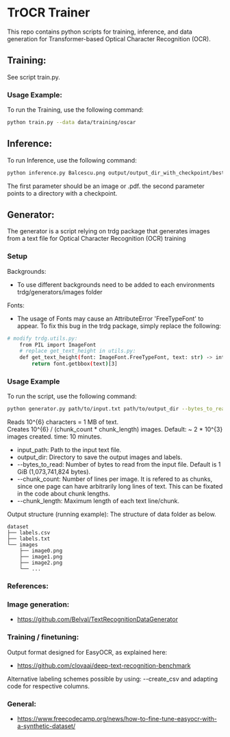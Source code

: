 # TrOCR Trainer

This repo contains python scripts for training, inference, and data generation for Transformer-based Optical Character Recognition (OCR).

## Training:

See script train.py.

### Usage Example:
To run the Training, use the following command:
```sh
python train.py --data data/training/oscar 
```

## Inference:
To run Inference, use the following command:

```sh
python inference.py Balcescu.png output/output_dir_with_checkpoint/best_checkpoint_char_acc.pt
```

The first parameter should be an image or .pdf. the second parameter points to a directory with a checkpoint.

## Generator:

The generator is a script relying on trdg package that generates images from a text file for Optical Character Recognition (OCR) training

### Setup

Backgrounds: 
- To use different backgrounds need to be added to each environments trdg/generators/images folder

Fonts:
- The usage of Fonts may cause an AttributeError 'FreeTypeFont' to appear. To fix this bug in the trdg package, simply replace the following:             
```sh
# modify trdg.utils.py:
    from PIL import ImageFont
    # replace get_text_height in utils.py:
    def get_text_height(font: ImageFont.FreeTypeFont, text: str) -> int:
        return font.getbbox(text)[3]
```
            
### Usage Example

To run the script, use the following command:

```sh
python generator.py path/to/input.txt path/to/output_dir --bytes_to_read 100000 --chunk_count 1 --chunk_length 100
```
Reads 10^{6} characters = 1 MB of text.\
Creates 10^{6} / (chunk_count * chunk_length) images.
Default: ~ 2 * 10^{3} images created. time: 10 minutes.

- input_path: Path to the input text file.
- output_dir: Directory to save the output images and labels.
- --bytes_to_read: Number of bytes to read from the input file. Default is 1 GiB (1,073,741,824 bytes).
- --chunk_count: Number of lines per image. It is refered to as chunks, since one page can have arbitrarily long lines of text. This can be fixated in the code about chunk lengths.
- --chunk_length: Maximum length of each text line/chunk. 

Output structure (running example):
The structure of data folder as below.
```
dataset
├── labels.csv
├── labels.txt
└── images
    ├── image0.png
    ├── image1.png
    ├── image2.png
    └── ...
```

### References:

### Image generation:
- https://github.com/Belval/TextRecognitionDataGenerator
### Training / finetuning:
Output format designed for EasyOCR, as explained here:
- https://github.com/clovaai/deep-text-recognition-benchmark

Alternative labeling schemes possible by using: --create_csv and adapting code for respective columns.
### General:
- https://www.freecodecamp.org/news/how-to-fine-tune-easyocr-with-a-synthetic-dataset/

